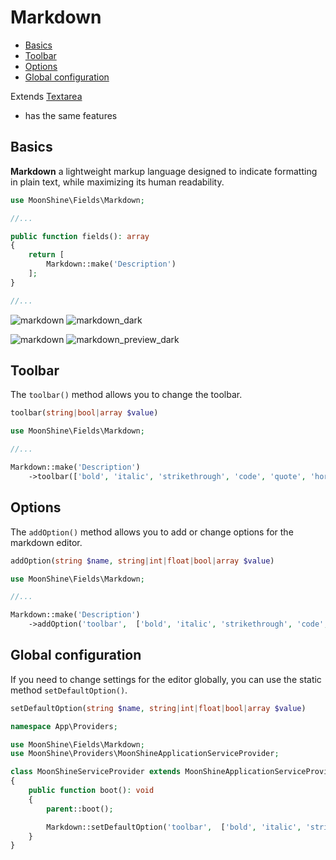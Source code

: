 # Markdown 

- [Basics](#basics)  
- [Toolbar](#toolbar)  
- [Options](#options)  
- [Global configuration](#global-configuration)  

Extends [Textarea](/docs/{{version}}/fields/textarea)
* has the same features

<a name="basics"></a>  
## Basics  

**Markdown** a lightweight markup language designed to indicate formatting in plain text, while maximizing its human readability.  

```php
use MoonShine\Fields\Markdown;

//...

public function fields(): array
{
    return [
        Markdown::make('Description')
    ];
}

//...
```
![markdown](https://raw.githubusercontent.com/moonshine-software/doc/2.x/resources/screenshots/markdown.png)
![markdown_dark](https://raw.githubusercontent.com/moonshine-software/doc/2.x/resources/screenshots/markdown_dark.png)

![markdown](https://raw.githubusercontent.com/moonshine-software/doc/2.x/resources/screenshots/markdown_preview.png)
![markdown_preview_dark](https://raw.githubusercontent.com/moonshine-software/doc/2.x/resources/screenshots/markdown_preview_dark.png)


<a name="toolbar"></a>  
## Toolbar  

The `toolbar()` method allows you to change the toolbar.  

```php
toolbar(string|bool|array $value)
```

```php
use MoonShine\Fields\Markdown;

//...

Markdown::make('Description')
    ->toolbar(['bold', 'italic', 'strikethrough', 'code', 'quote', 'horizontal-rule'])
```

<a name="options"></a>  
## Options  

The `addOption()` method allows you to add or change options for the markdown editor.  

```php
addOption(string $name, string|int|float|bool|array $value)
```

```php
use MoonShine\Fields\Markdown;

//...

Markdown::make('Description')
    ->addOption('toolbar',  ['bold', 'italic', 'strikethrough', 'code', 'quote', 'horizontal-rule'])
```

<a name="global-configuration"></a>  
## Global configuration  

If you need to change settings for the editor globally, you can use the static method `setDefaultOption()`.

```php
setDefaultOption(string $name, string|int|float|bool|array $value)
```

```php
namespace App\Providers;

use MoonShine\Fields\Markdown;
use MoonShine\Providers\MoonShineApplicationServiceProvider;

class MoonShineServiceProvider extends MoonShineApplicationServiceProvider
{
    public function boot(): void
    {
        parent::boot();

        Markdown::setDefaultOption('toolbar',  ['bold', 'italic', 'strikethrough', 'code', 'quote']);
    }
}
```
